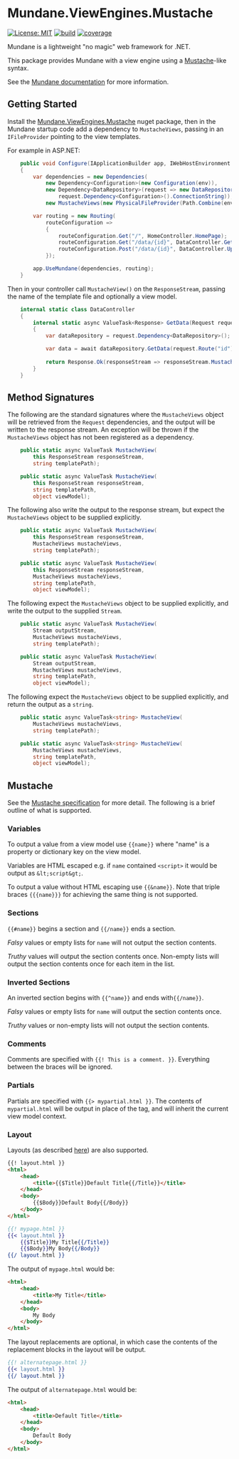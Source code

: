 # Mundane.ViewEngines.Mustache

[![License: MIT](https://img.shields.io/github/license/adambarclay/mundane-viewengines-mustache?color=blue)](https://github.com/adambarclay/mundane-viewengines-mustache/blob/main/LICENSE) [![build](https://img.shields.io/github/workflow/status/adambarclay/mundane-viewengines-mustache/Build/main)](https://github.com/adambarclay/mundane-viewengines-mustache/actions?query=workflow%3ABuild+branch%3Amain) [![coverage](https://img.shields.io/codecov/c/github/adambarclay/mundane-viewengines-mustache/main)](https://codecov.io/gh/adambarclay/mundane-viewengines-mustache/branch/main)

Mundane is a lightweight "no magic" web framework for .NET.

This package provides Mundane with a view engine using a [Mustache](https://mustache.github.io/mustache.5.html)-like syntax.

See the [Mundane documentation](https://github.com/adambarclay/mundane) for more information.

## Getting Started

Install the [Mundane.ViewEngines.Mustache](https://www.nuget.org/packages/Mundane.ViewEngines.Mustache/) nuget package, then in the Mundane startup code add a dependency to `MustacheViews`, passing in an `IFileProvider` pointing to the view templates.

For example in ASP.NET:
```c#
    public void Configure(IApplicationBuilder app, IWebHostEnvironment env)
    {
        var dependencies = new Dependencies(
            new Dependency<Configuration>(new Configuration(env)),
            new Dependency<DataRepository>(request => new DataRepositorySqlServer(
                request.Dependency<Configuration>().ConnectionString)),
            new MustacheViews(new PhysicalFileProvider(Path.Combine(env.ContentRootPath, "Views")));

        var routing = new Routing(
            routeConfiguration =>
            {
                routeConfiguration.Get("/", HomeController.HomePage);
                routeConfiguration.Get("/data/{id}", DataController.GetData);
                routeConfiguration.Post("/data/{id}", DataController.UpdateData);
            });

        app.UseMundane(dependencies, routing);
    }
```

Then in your controller call `MustacheView()` on the `ResponseStream`, passing the name of the template file and optionally a view model.

```c#
    internal static class DataController
    {
        internal static async ValueTask<Response> GetData(Request request)
        {
            var dataRepository = request.Dependency<DataRepository>();

            var data = await dataRepository.GetData(request.Route("id"));
			
            return Response.Ok(responseStream => responseStream.MustacheView("DataPage.html", data));
        }
    }
```

## Method Signatures

The following are the standard signatures where the `MustacheViews` object will be retrieved from the `Request` dependencies, and the output will be written to the response stream. An exception will be thrown if the `MustacheViews` object has not been registered as a dependency.

```c#
    public static async ValueTask MustacheView(
        this ResponseStream responseStream,
        string templatePath);

    public static async ValueTask MustacheView(
        this ResponseStream responseStream,
        string templatePath,
        object viewModel);
```

The following also write the output to the response stream, but expect the `MustacheViews` object to be supplied explicitly.

```c#
    public static async ValueTask MustacheView(
        this ResponseStream responseStream,
        MustacheViews mustacheViews,
        string templatePath);

    public static async ValueTask MustacheView(
        this ResponseStream responseStream,
        MustacheViews mustacheViews,
        string templatePath,
        object viewModel);
```

The following expect the `MustacheViews` object to be supplied explicitly, and write the output to the supplied `Stream`.

```c#
    public static async ValueTask MustacheView(
        Stream outputStream,
        MustacheViews mustacheViews,
        string templatePath);

    public static async ValueTask MustacheView(
        Stream outputStream,
        MustacheViews mustacheViews,
        string templatePath,
        object viewModel);
```

The following expect the `MustacheViews` object to be supplied explicitly, and return the output as a `string`.

```c#
    public static async ValueTask<string> MustacheView(
        MustacheViews mustacheViews,
        string templatePath);

    public static async ValueTask<string> MustacheView(
        MustacheViews mustacheViews,
        string templatePath,
        object viewModel);
```

## Mustache

See the [Mustache specification](https://mustache.github.io/mustache.5.html) for more detail. The following is a brief outline of what is supported.

### Variables

To output a value from a view model use `{{name}}` where "name" is a property or dictionary key on the view model.

Variables are HTML escaped e.g. if `name` contained `<script>` it would be output as `&lt;script&gt;`.

To output a value without HTML escaping use `{{&name}}`. Note that triple braces `{{{name}}}` for achieving the same thing is not supported.

### Sections

`{{#name}}` begins a section and `{{/name}}` ends a section.

_Falsy_ values or empty lists for `name` will not output the section contents.

_Truthy_ values will output the section contents once. Non-empty lists will output the section contents once for each item in the list.

### Inverted Sections

An inverted section begins with `{{^name}}` and ends with`{{/name}}`.

_Falsy_ values or empty lists for `name` will output the section contents once.

_Truthy_ values or non-empty lists will not output the section contents.

### Comments

Comments are specified with `{{! This is a comment. }}`. Everything between the braces will be ignored.

### Partials

Partials are specified with `{{> mypartial.html }}`. The contents of `mypartial.html` will be output in place of the tag, and will inherit the current view model context.

### Layout

Layouts (as described [here](https://github.com/mustache/spec/pull/75)) are also supported.

```html
{{! layout.html }}
<html>
    <head>
        <title>{{$Title}}Default Title{{/Title}}</title>
    </head>
    <body>
        {{$Body}}Default Body{{/Body}}
    </body>
</html>
```

```mustache
{{! mypage.html }}
{{< layout.html }}
    {{$Title}}My Title{{/Title}}
    {{$Body}}My Body{{/Body}}
{{/ layout.html }}
```

The output of `mypage.html` would be:
```html
<html>
    <head>
        <title>My Title</title>
    </head>
    <body>
        My Body
    </body>
</html>
```

The layout replacements are optional, in which case the contents of the replacement blocks in the layout will be output.

```mustache
{{! alternatepage.html }}
{{< layout.html }}
{{/ layout.html }}
```

The output of `alternatepage.html` would be:
```html
<html>
    <head>
        <title>Default Title</title>
    </head>
    <body>
        Default Body
    </body>
</html>
```